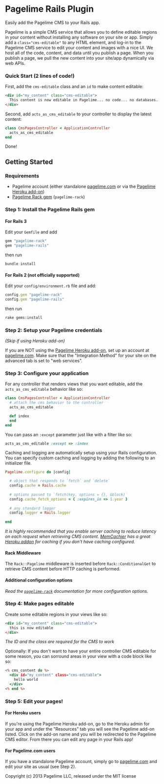 Pagelime Rails Plugin
=====================

Easily add the Pagelime CMS to your Rails app.

Pagelime is a simple CMS service that allows you to define editable regions in your content without installing any software on your site or app. 
Simply add a `class="cms-editable"` to any HTML element, and log-in to the Pagelime CMS service to edit your content and images with a nice UI. 
We host all of the code, content, and data until you publish a page. 
When you publish a page, we pull the new content into your site/app dynamically via web APIs.

### Quick Start (2 lines of code!)

First, add the `cms-editable` class and an `id` to make content editable:

```html
<div id="my_content" class="cms-editable">
  This content is now editable in Pagelime... no code... no databases... no fuss
</div>
```

Second, add `acts_as_cms_editable` to your controller to display the latest content:

```ruby
class CmsPagesController < ApplicationController
  acts_as_cms_editable
end
```

Done!

Getting Started
---------------

### Requirements

* Pagelime account (either standalone [pagelime.com](http://pagelime.com) or via the [Pagelime Heroku add-on](https://addons.heroku.com/pagelime))
* [Pagelime Rack gem](https://github.com/eanticev/pagelime_rack) (`pagelime-rack`)

### Step 1: Install the Pagelime Rails gem

#### For Rails 3

Edit your `Gemfile` and add

```ruby
gem "pagelime-rack"
gem "pagelime-rails"
```

then run

```bash
bundle install
```

#### For Rails 2 (not officially supported)

Edit your `config/environment.rb` file and add:

```ruby
config.gem "pagelime-rack"
config.gem "pagelime-rails"
```

then run

```bash
rake gems:install
```

### Step 2: Setup your Pagelime credentials

*(Skip if using Heroku add-on)*

If you are NOT using the [Pagelime Heroku add-on](https://addons.heroku.com/pagelime), set up an account at [pagelime.com](http://pagelime.com). 
Make sure that the "Integration Method" for your site on the advanced tab is set to "web services".

### Step 3: Configure your application

For any controller that renders views that you want editable, add the `acts_as_cms_editable` behavior like so:

```ruby
class CmsPagesController < ApplicationController
  # attach the cms behavior to the controller
  acts_as_cms_editable

  def index
  end
end
```

You can pass an `:except` parameter just like with a filter like so:

```ruby
acts_as_cms_editable :except => :index
```

Caching and logging are automatically setup using your Rails configuration. 
You can specify custom caching and logging by adding the following to an initializer file.

```ruby
Pagelime.configure do |config|

  # object that responds to `fetch` and `delete`
  config.cache = Rails.cache
  
  # options passed to `fetch(key, options = {}, &block)`
  config.cache_fetch_options = { :expires_in => 1.year }
  
  # any standard logger
  config.logger = Rails.logger
  
end
```

*It is highly recommended that you enable server caching to reduce latency on each request when retrieving CMS content. [MemCachier](https://www.memcachier.com/) has a great [Heroku addon](https://addons.heroku.com/memcachier) for caching if you don't have caching configured.*

#### Rack Middleware

The `Rack::Pagelime` middleware is inserted before `Rack::ConditionalGet` to retrieve CMS content before HTTP caching is performed.

#### Additional configuration options

*Read the [`pagelime-rack`](https://github.com/eanticev/pagelime_rack) documentation for more configuration options.*

### Step 4: Make pages editable

Create some editable regions in your views like so:

```html
<div id="my_content" class="cms-editable">
  this is now editable
</div>
```

*The ID and the class are required for the CMS to work*

Optionally: If you don't want to have your entire controller CMS editable for some reason, you can sorround areas in your view with a code block like so:

```rhtml
<% cms_content do %>
  <div id="my_content" class="cms-editable">
    hello world
  </div>
<% end %>
```

### Step 5: Edit your pages!

#### For Heroku users

If you're using the Pagelime Heroku add-on, go to the Heroku admin for your app and under the "Resources" tab you will see the Pagelime add-on listed. 
Click on the add-on name and you will be redirected to the Pagelime CMS editor. 
From there you can edit any page in your Rails app!

#### For Pagelime.com users

If you have a standalone Pagelime account, simply go to [pagelime.com](http://pagelime.com) and edit your site as usual (see Step 2). 



Copyright (c) 2013 Pagelime LLC, released under the MIT license
